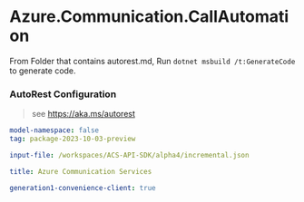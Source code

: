 ﻿# Azure.Communication.CallAutomation

From Folder that contains autorest.md, Run `dotnet msbuild /t:GenerateCode` to generate code.

### AutoRest Configuration
> see https://aka.ms/autorest

```yaml
model-namespace: false
tag: package-2023-10-03-preview

input-file: /workspaces/ACS-API-SDK/alpha4/incremental.json

title: Azure Communication Services

generation1-convenience-client: true
```
